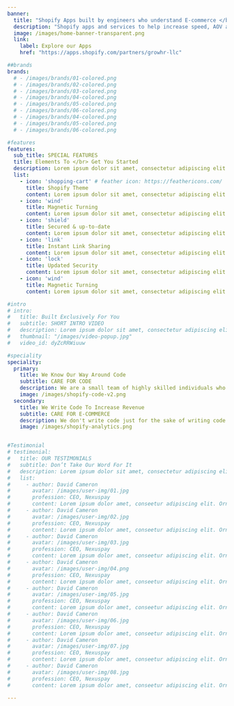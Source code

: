 ```yaml
---
banner:
  title: "Shopify Apps built by engineers who understand E-commerce </br>"
  description: "Shopify apps and services to help increase speed, AOV and CR of your store."
  image: /images/home-banner-transparent.png
  link:
    label: Explore our Apps
    href: "https://apps.shopify.com/partners/growhr-llc"

##brands
brands:
  # - /images/brands/01-colored.png
  # - /images/brands/02-colored.png
  # - /images/brands/03-colored.png
  # - /images/brands/04-colored.png
  # - /images/brands/05-colored.png
  # - /images/brands/06-colored.png
  # - /images/brands/04-colored.png
  # - /images/brands/05-colored.png
  # - /images/brands/06-colored.png

#features
features:
  sub_title: SPECIAL FEATURES
  title: Elements To </br> Get You Started
  description: Lorem ipsum dolor sit amet, consectetur adipiscing elit. Morbi egestas </br> Werat viverra id et aliquet. vulputate egestas sollicitudin.
  list:
    - icon: 'shopping-cart' # feather icon: https://feathericons.com/
      title: Shopify Theme
      content: Lorem ipsum dolor sit amet, consectetur adipiscing elit. Neque enim id diam ornare volutpat in sagitis, aliquet. Arcu cursus
    - icon: 'wind'
      title: Magnetic Turning
      content: Lorem ipsum dolor sit amet, consectetur adipiscing elit. Neque enim id diam ornare volutpat in sagitis, aliquet. Arcu cursus
    - icon: 'shield'
      title: Secured & up-to-date
      content: Lorem ipsum dolor sit amet, consectetur adipiscing elit. Neque enim id diam ornare volutpat in sagitis, aliquet. Arcu cursus
    - icon: 'link'
      title: Instant Link Sharing
      content: Lorem ipsum dolor sit amet, consectetur adipiscing elit. Neque enim id diam ornare volutpat in sagitis, aliquet. Arcu cursus
    - icon: 'lock'
      title: Updated Security
      content: Lorem ipsum dolor sit amet, consectetur adipiscing elit. Neque enim id diam ornare volutpat in sagitis, aliquet. Arcu cursus
    - icon: 'wind'
      title: Magnetic Turning
      content: Lorem ipsum dolor sit amet, consectetur adipiscing elit. Neque enim id diam ornare volutpat in sagitis, aliquet. Arcu cursus

#intro
# intro:
#   title: Built Exclusively For You
#   subtitle: SHORT INTRO VIDEO
#   description: Lorem ipsum dolor sit amet, consectetur adipiscing elit. Morbi egestas </br> Werat viverra id et aliquet. vulputate egestas sollicitudin.
#   thumbnail: "/images/video-popup.jpg"
#   video_id: dyZcRRWiuuw

#speciality
speciality:
  primary:
    title: We Know Our Way Around Code
    subtitle: CARE FOR CODE
    description: We are a small team of highly skilled individuals who have a lot of experience building different scale systems, e-commerce solutions, and integrating with other systems to make sure everything works flawlessly. <br/> <br/> In e-commerce, every second counts. The slower your store is, the more customers you lose. That's why we focus on only deploying the fastest and highest quality code.
    image: /images/shopify-code-v2.png
  secondary:
    title: We Write Code To Increase Revenue
    subtitle: CARE FOR E-COMMERCE
    description: We don't write code just for the sake of writing code. Every piece of code needs to have a reason, and a desired outcome. Our goal is to help you increase either AOV, CR, loading speed, etc., not write a perfect nerdy code. <br/> <br/> E-commerce is a sector that we care for and where we see our future. By writing code only when necessary, we can help more merchants like you and elevate e-commerce.
    image: /images/shopify-analytics.png


#Testimonial
# testimonial:
#   title: OUR TESTIMONIALS
#   subtitle: Don’t Take Our Word For It
#   description: Lorem ipsum dolor sit amet, consectetur adipiscing elit. Morbi egestas </br> Werat viverra id et aliquet. vulputate egestas sollicitudin.
#   list:
#     - author: David Cameron
#       avatar: /images/user-img/01.jpg
#       profession: CEO, Nexuspay
#       content: Lorem ipsum dolor amet, conseetur adipiscing elit. Ornare quam porta arcu congue felis volutpat. Vitae lectudbfs pellentesque vitae dolor
#     - author: David Cameron
#       avatar: /images/user-img/02.jpg
#       profession: CEO, Nexuspay
#       content: Lorem ipsum dolor amet, conseetur adipiscing elit. Ornare quam porta arcu congue felis volutpat. Vitae lectudbfs pellentesque vitae dolor
#     - author: David Cameron
#       avatar: /images/user-img/03.jpg
#       profession: CEO, Nexuspay
#       content: Lorem ipsum dolor amet, conseetur adipiscing elit. Ornare quam porta arcu congue felis volutpat. Vitae lectudbfs pellentesque vitae dolor
#     - author: David Cameron
#       avatar: /images/user-img/04.png
#       profession: CEO, Nexuspay
#       content: Lorem ipsum dolor amet, conseetur adipiscing elit. Ornare quam porta arcu congue felis volutpat. Vitae lectudbfs pellentesque vitae dolor
#     - author: David Cameron
#       avatar: /images/user-img/05.jpg
#       profession: CEO, Nexuspay
#       content: Lorem ipsum dolor amet, conseetur adipiscing elit. Ornare quam porta arcu congue felis volutpat. Vitae lectudbfs pellentesque vitae dolor
#     - author: David Cameron
#       avatar: /images/user-img/06.jpg
#       profession: CEO, Nexuspay
#       content: Lorem ipsum dolor amet, conseetur adipiscing elit. Ornare quam porta arcu congue felis volutpat. Vitae lectudbfs pellentesque vitae dolor
#     - author: David Cameron
#       avatar: /images/user-img/07.jpg
#       profession: CEO, Nexuspay
#       content: Lorem ipsum dolor amet, conseetur adipiscing elit. Ornare quam porta arcu congue felis volutpat. Vitae lectudbfs pellentesque vitae dolor
#     - author: David Cameron
#       avatar: /images/user-img/08.jpg
#       profession: CEO, Nexuspay
#       content: Lorem ipsum dolor amet, conseetur adipiscing elit. Ornare quam porta arcu congue felis volutpat. Vitae lectudbfs pellentesque vitae dolor

---
```

